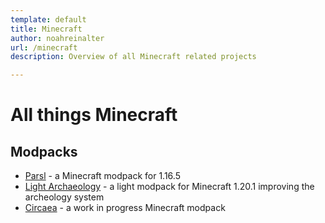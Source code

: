 ```yaml
---
template: default
title: Minecraft
author: noahreinalter
url: /minecraft
description: Overview of all Minecraft related projects

---
```


# All things Minecraft

## Modpacks

- [Parsl](/minecraft/parsl) - a Minecraft modpack for 1.16.5
- [Light Archaeology](/minecraft/light-archeology) - a light modpack for Minecraft 1.20.1 improving the archeology system
- [Circaea](/minecraft/circaea) - a work in progress Minecraft modpack
